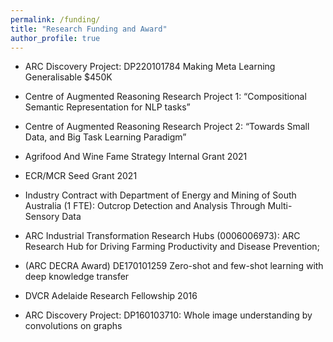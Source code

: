 ```yaml
---
permalink: /funding/
title: "Research Funding and Award"
author_profile: true
---
```






- ARC Discovery Project: DP220101784	Making Meta Learning Generalisable $450K

- Centre of Augmented Reasoning Research Project 1: “Compositional Semantic Representation for NLP tasks”
- Centre of Augmented Reasoning Research Project 2: “Towards Small Data, and Big Task Learning Paradigm”
- Agrifood And Wine Fame Strategy Internal Grant 2021 
- ECR/MCR Seed Grant 2021
- Industry Contract with Department of Energy and Mining of South Australia (1 FTE): Outcrop Detection and Analysis Through Multi-Sensory Data

- ARC Industrial Transformation Research Hubs (0006006973): ARC Research Hub for Driving Farming Productivity and Disease Prevention; 


- (ARC DECRA Award) DE170101259 Zero-shot and few-shot learning with deep knowledge transfer 


- DVCR Adelaide Research Fellowship 2016

- ARC Discovery Project: DP160103710: Whole image understanding by convolutions on graphs 


